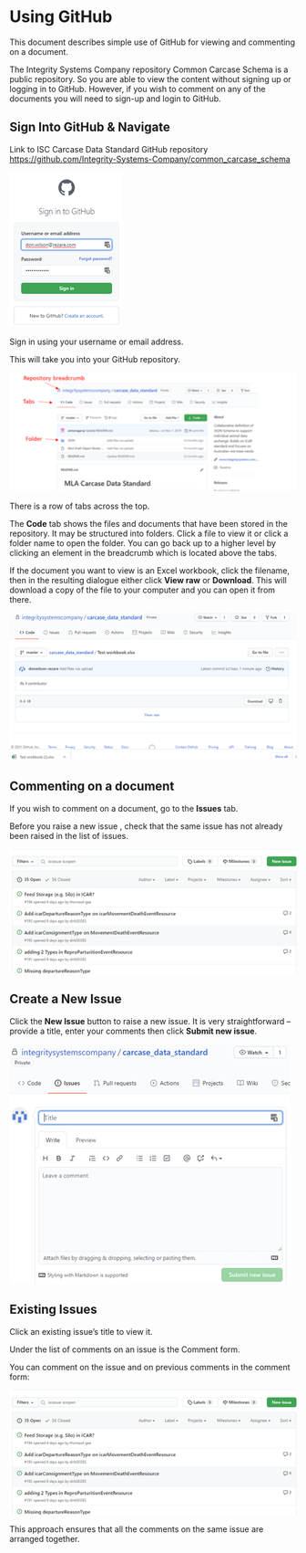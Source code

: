 # Using GitHub
This document describes simple use of GitHub for viewing and commenting on a document.

The Integrity Systems Company repository Common Carcase Schema is a public repository.  So you are able to view the content without signing up or logging in to GitHub.  However, if you wish to comment on any of the documents you will need to sign-up and login to GitHub.

## Sign Into GitHub & Navigate
Link to ISC Carcase Data Standard GitHub repository 
https://github.com/Integrity-Systems-Company/common_carcase_schema 

![Sign In dialogue](./images/SignIn.png)

Sign in using your username or email address.

This will take you into your GitHub repository.

![main page](./images/GitHubPage.png)

There is a row of tabs across the top.

The **Code** tab shows the files and documents that have been stored in the repository.  It may be structured into folders.  Click a file to view it or click a folder name to open the folder.  You can go back up to a higher level by clicking an element in the breadcrumb which is located above the tabs.

If the document you want to view is an Excel workbook, click the filename, then in the resulting dialogue either click **View raw** or **Download**.  This will download a copy of the file to your computer and you can open it from there.

![View Excel file](./images/ViewExcel.png)

## Commenting on a document

If you wish to comment on a document, go to the **Issues** tab.

Before you raise a new issue , check that the same issue has not already been raised in the list of issues.

![Issues List](./images/IssuesList.png)

## Create a New Issue

Click the **New Issue** button to raise a new issue.  It is very straightforward – provide a title, enter your comments then click **Submit new issue**.

![New issue](./images/NewIssue.png)

## Existing Issues

Click an existing issue’s title to view it. 

Under the list of comments on an issue is the Comment form.

You can comment on the issue and on previous comments in the comment form:

![Commenting](./images/Commenting.png)

This approach ensures that all the comments on the same issue are arranged together.
